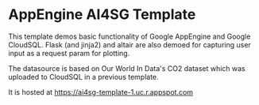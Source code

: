 # AppEngine AI4SG Template

This template demos basic functionality of Google AppEngine and Google CloudSQL. Flask (and jinja2) and altair are also demoed for capturing user input as a request param for plotting. 

The datasource is based on Our World In Data's CO2 dataset which was uploaded to CloudSQL in a previous template. 

It is hosted at https://ai4sg-template-1.uc.r.appspot.com

